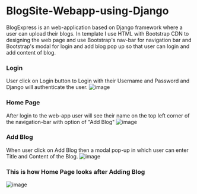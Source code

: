 # BlogSite-Webapp-using-Django

BlogExpress is an web-application based on Django framework where a user can upload their blogs.
In template I use HTML with Bootstrap CDN to designing the web page and use Bootstrap's nav-bar for navigation bar and Bootstrap's modal for login and add blog pop up so that user can login and add content of blog.

### Login 
User click on Login button to Login with their Username and Password and Django will authenticate the user.
![image](https://user-images.githubusercontent.com/41718296/83160900-65ae3900-a125-11ea-9bf9-9cc1261bdfb6.png)

### Home Page
After login to the web-app user will see their name on the top left corner of the navigation-bar with option of "Add Blog"
![image](https://user-images.githubusercontent.com/41718296/83161244-d2293800-a125-11ea-88dc-5006fc39dbd0.png)


### Add Blog
When user click on Add Blog then a modal pop-up in which user can enter Title and Content of the Blog.
![image](https://user-images.githubusercontent.com/41718296/83161605-4532ae80-a126-11ea-8be1-0ba618b63f7c.png)


### This is how Home Page looks after Adding Blog
![image](https://user-images.githubusercontent.com/41718296/83161721-6d221200-a126-11ea-908e-f9ae8253237a.png)

